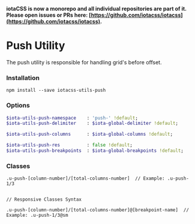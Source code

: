 **iotaCSS is now a monorepo and all individual repositories are part of it. Please open issues or PRs here: [https://github.com/iotacss/iotacss](https://github.com/iotacss/iotacss).**

# Push Utility #

The push utility is responsible for handling grid's before offset.


### Installation ###

```
npm install --save iotacss-utils-push
```


### Options ###

```sass
$iota-utils-push-namespace    : 'push-' !default;
$iota-utils-push-delimiter    : $iota-global-delimiter !default;

$iota-utils-push-columns      : $iota-global-columns !default;

$iota-utils-push-res          : false !default;
$iota-utils-push-breakpoints  : $iota-global-breakpoints !default;
```


### Classes ###

```
.u-push-[column-number]/[total-columns-number]  // Example: .u-push-1/3


// Responsive Classes Syntax

.u-push-[column-number]/[total-columns-number]@[breakpoint-name]  // Example: .u-push-1/3@sm
```
